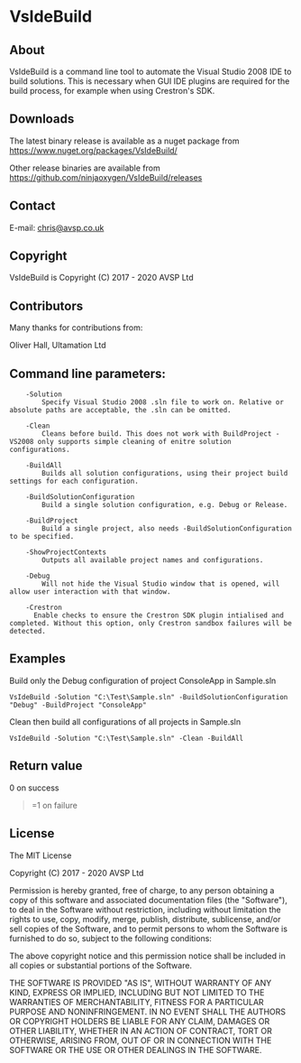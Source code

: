 # VsIdeBuild

## About

VsIdeBuild is a command line tool to automate the Visual Studio 2008 IDE to build solutions.
This is necessary when GUI IDE plugins are required for the build process, for example when using Crestron's SDK.

## Downloads

The latest binary release is available as a nuget package from https://www.nuget.org/packages/VsIdeBuild/

Other release binaries are available from https://github.com/ninjaoxygen/VsIdeBuild/releases

## Contact

E-mail: chris@avsp.co.uk

## Copyright

VsIdeBuild is Copyright (C) 2017 - 2020 AVSP Ltd

## Contributors

Many thanks for contributions from:

Oliver Hall, Ultamation Ltd

## Command line parameters:

~~~
	-Solution
		Specify Visual Studio 2008 .sln file to work on. Relative or absolute paths are acceptable, the .sln can be omitted.

	-Clean
		Cleans before build. This does not work with BuildProject - VS2008 only supports simple cleaning of enitre solution configurations.

	-BuildAll
		Builds all solution configurations, using their project build settings for each configuration.
		
	-BuildSolutionConfiguration
		Build a single solution configuration, e.g. Debug or Release.

	-BuildProject
		Build a single project, also needs -BuildSolutionConfiguration to be specified.

	-ShowProjectContexts
		Outputs all available project names and configurations.

	-Debug
		Will not hide the Visual Studio window that is opened, will allow user interaction with that window.

	-Crestron
	  Enable checks to ensure the Crestron SDK plugin intialised and completed. Without this option, only Crestron sandbox failures will be detected.
~~~
		
## Examples
		
Build only the Debug configuration of project ConsoleApp in Sample.sln
~~~
VsIdeBuild -Solution "C:\Test\Sample.sln" -BuildSolutionConfiguration "Debug" -BuildProject "ConsoleApp"
~~~

Clean then build all configurations of all projects in Sample.sln
~~~
VsIdeBuild -Solution "C:\Test\Sample.sln" -Clean -BuildAll
~~~

## Return value

0 on success

>=1 on failure

## License

The MIT License

Copyright (C) 2017 - 2020 AVSP Ltd

Permission is hereby granted, free of charge, to any person obtaining a copy
of this software and associated documentation files (the "Software"), to deal
in the Software without restriction, including without limitation the rights
to use, copy, modify, merge, publish, distribute, sublicense, and/or sell
copies of the Software, and to permit persons to whom the Software is
furnished to do so, subject to the following conditions:

The above copyright notice and this permission notice shall be included in
all copies or substantial portions of the Software.

THE SOFTWARE IS PROVIDED "AS IS", WITHOUT WARRANTY OF ANY KIND, EXPRESS OR
IMPLIED, INCLUDING BUT NOT LIMITED TO THE WARRANTIES OF MERCHANTABILITY,
FITNESS FOR A PARTICULAR PURPOSE AND NONINFRINGEMENT. IN NO EVENT SHALL THE
AUTHORS OR COPYRIGHT HOLDERS BE LIABLE FOR ANY CLAIM, DAMAGES OR OTHER
LIABILITY, WHETHER IN AN ACTION OF CONTRACT, TORT OR OTHERWISE, ARISING FROM,
OUT OF OR IN CONNECTION WITH THE SOFTWARE OR THE USE OR OTHER DEALINGS IN
THE SOFTWARE.
